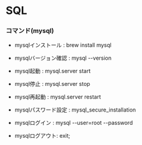 # SQL

### コマンド(mysql)
- mysqlインストール : brew install mysql

- mysqlバージョン確認 : mysql --version

- mysql起動 : mysql.server start

- mysql停止 : mysql.server stop

- mysql再起動 : mysql.server restart

- mysqlパスワード設定 : mysql_secure_installation

- mysqlログイン : mysql --user=root --password

- mysqlログアウト: exit;
